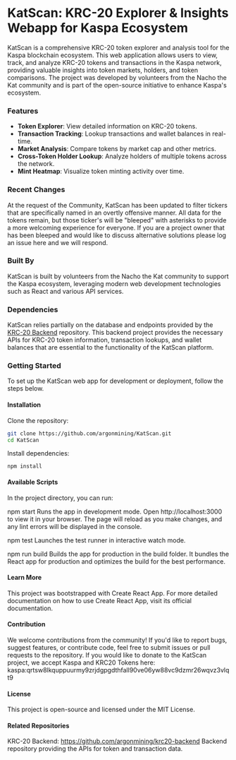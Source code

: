 # KatScan: KRC-20 Explorer & Insights Webapp for Kaspa Ecosystem

KatScan is a comprehensive KRC-20 token explorer and analysis tool for the Kaspa blockchain ecosystem. This web application allows users to view, track, and analyze KRC-20 tokens and transactions in the Kaspa network, providing valuable insights into token markets, holders, and token comparisons. The project was developed by volunteers from the Nacho the Kat community and is part of the open-source initiative to enhance Kaspa's ecosystem.

### Features
- **Token Explorer**: View detailed information on KRC-20 tokens.
- **Transaction Tracking**: Lookup transactions and wallet balances in real-time.
- **Market Analysis**: Compare tokens by market cap and other metrics.
- **Cross-Token Holder Lookup**: Analyze holders of multiple tokens across the network.
- **Mint Heatmap**: Visualize token minting activity over time.

### Recent Changes
At the request of the Community, KatScan has been updated to filter tickers that are specifically named in an overtly offensive manner. All data for the tokens remain, but those ticker's will be "bleeped" with asterisks to provide a more welcoming experience for everyone. If you are a project owner that has been bleeped and would like to discuss alternative solutions please log an issue here and we will respond.

### Built By
KatScan is built by volunteers from the Nacho the Kat community to support the Kaspa ecosystem, leveraging modern web development technologies such as React and various API services.

### Dependencies
KatScan relies partially on the database and endpoints provided by the [KRC-20 Backend](https://github.com/argonmining/krc20-backend) repository. This backend project provides the necessary APIs for KRC-20 token information, transaction lookups, and wallet balances that are essential to the functionality of the KatScan platform.

### Getting Started

To set up the KatScan web app for development or deployment, follow the steps below.

#### Installation

Clone the repository:
```bash
git clone https://github.com/argonmining/KatScan.git
cd KatScan
```

Install dependencies:
```
npm install
```
#### Available Scripts
In the project directory, you can run:

npm start
Runs the app in development mode. Open http://localhost:3000 to view it in your browser. The page will reload as you make changes, and any lint errors will be displayed in the console.

npm test
Launches the test runner in interactive watch mode.

npm run build
Builds the app for production in the build folder. It bundles the React app for production and optimizes the build for the best performance.

#### Learn More
This project was bootstrapped with Create React App. For more detailed documentation on how to use Create React App, visit its official documentation.

#### Contribution
We welcome contributions from the community! If you'd like to report bugs, suggest features, or contribute code, feel free to submit issues or pull requests to the repository.
If you would like to donate to the KatScan project, we accept Kaspa and KRC20 Tokens here: kaspa:qrtsw8lkquppuurmy9zrjdgpgdthfall90ve06yw88vc9dzmr26wqvz3vlqt9

#### License
This project is open-source and licensed under the MIT License.

#### Related Repositories
KRC-20 Backend: https://github.com/argonmining/krc20-backend
Backend repository providing the APIs for token and transaction data. 

